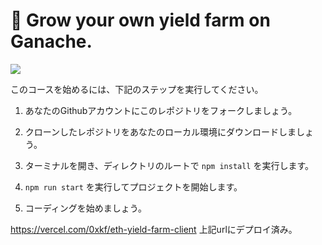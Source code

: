 # 🌽 Grow your own yield farm on Ganache.

![](https://i.imgur.com/wQzjeTN.png)

このコースを始めるには、下記のステップを実行してください。

1. あなたのGithubアカウントにこのレポジトリをフォークしましょう。

2. クローンしたレポジトリをあなたのローカル環境にダウンロードしましょう。

3. ターミナルを開き、ディレクトリのルートで `npm install` を実行します。

4. `npm run start` を実行してプロジェクトを開始します。

5. コーディングを始めましょう。


https://vercel.com/0xkf/eth-yield-farm-client 
上記urlにデプロイ済み。